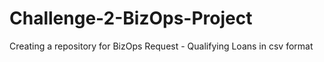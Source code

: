 # Challenge-2-BizOps-Project
Creating a repository for BizOps Request - Qualifying Loans in csv format
